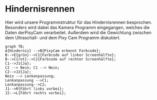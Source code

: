 # Hindernisrennen
Hier wird unsere Programmstruktur für das Hindernisrennen besprochen. Besonders wird dabei das Kamera Programm eingegangen, welches die Daten derPixyCam verarbeitet. Außerdem wird die Gewichtung zwischen dem Ultraschall- und dem Pixy Cam Programm diskutiert.

```mermaid
graph TB;
A{Hindernis} -->B{PixyCam erkennt Farbcode};
B-->E{grün}-->C1{Farbcode auf linker Screenhälfte};
B-->C{rot}-->C2{Farbcode auf rechter Screenhälfte};
C1-->J1{Ja};
C2 --> Nein; C1 --> Nein;
C2-->J2{Ja};
Nein --> Lenkanpassung;
Lenkanpassung -->C1;
Lenkanpassung-->C2;
J1-->R{Fährt links vorbei};
J2-->L{Fährt rechts vorbei};
```
